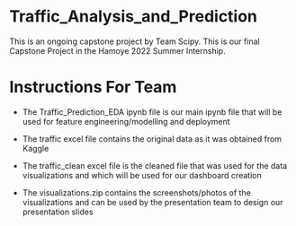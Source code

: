 # Traffic_Analysis_and_Prediction

This is an ongoing capstone project by Team Scipy. This is our final Capstone Project in the Hamoye 2022 Summer Internship.

# Instructions For Team

 - The Traffic_Prediction_EDA ipynb file is our main ipynb file that will be used for feature engineering/modelling and deployment
 
 - The traffic excel file contains the original data as it was obtained from Kaggle
 
 - The traffic_clean excel file is the cleaned file that was used for the data visualizations and which will be used for our dashboard creation
 
 - The visualizations.zip contains the screenshots/photos of the visualizations and can be used by the presentation team to design our presentation slides
